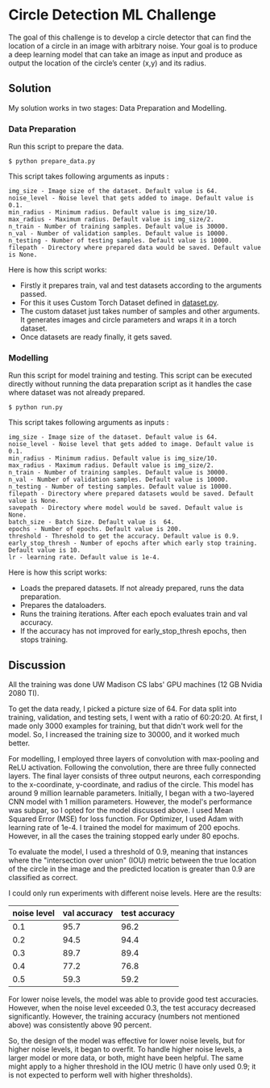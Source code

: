 
# Circle Detection ML Challenge

The goal of this challenge is to develop a circle detector that can find the location of a circle in an image with arbitrary noise. Your goal is to produce a deep learning model that can take an image as input and produce as output the location of the circle’s center (x,y) and its radius.


## Solution

My solution works in two stages: Data Preparation and Modelling.

### Data Preparation

Run this script to prepare the data.

```
$ python prepare_data.py
```

This script takes following arguments as inputs :
```
img_size - Image size of the dataset. Default value is 64.
noise_level - Noise level that gets added to image. Default value is 0.1.
min_radius - Minimum radius. Default value is img_size/10.
max_radius - Maximum radius. Default value is img_size/2.
n_train - Number of training samples. Default value is 30000.
n_val - Number of validation samples. Default value is 10000.
n_testing - Number of testing samples. Default value is 10000.
filepath - Directory where prepared data would be saved. Default value is None.
```

Here is how this script works:
- Firstly it prepares train, val and test datasets according to the arguments passed. 
- For this it uses Custom Torch Dataset defined in [dataset.py](dataset.py). 
- The custom dataset just takes number of samples and other arguments. It generates images and circle parameters and wraps it in a torch dataset.
- Once datasets are ready finally, it gets saved.

### Modelling

Run this script for model training and testing. This script can be executed directly without running the data preparation script as it handles the case where dataset was not already prepared.


```
$ python run.py
```

This script takes following arguments as inputs :
```
img_size - Image size of the dataset. Default value is 64.
noise_level - Noise level that gets added to image. Default value is 0.1.
min_radius - Minimum radius. Default value is img_size/10.
max_radius - Maximum radius. Default value is img_size/2.
n_train - Number of training samples. Default value is 30000.
n_val - Number of validation samples. Default value is 10000.
n_testing - Number of testing samples. Default value is 10000.
filepath - Directory where prepared datasets would be saved. Default value is None.
savepath - Directory where model would be saved. Default value is None.
batch_size - Batch Size. Default value is  64.
epochs - Number of epochs. Default value is 200.
threshold - Threshold to get the accuracy. Default value is 0.9.
early_stop_thresh - Number of epochs after which early stop training. Default value is 10.
lr - learning rate. Default value is 1e-4.
```

Here is how this script works:

- Loads the prepared datasets. If not already prepared, runs the data preparation.
- Prepares the dataloaders.
- Runs the training iterations. After each epoch evaluates train and val accuracy.
- If the accuracy has not improved for early_stop_thresh epochs, then stops training.


## Discussion

All the training was done UW Madison CS labs' GPU machines (12 GB Nvidia 2080 TI).

To get the data ready, I picked a picture size of 64. For data split into training, validation, and testing sets, I went with a ratio of 60:20:20. At first, I made only 3000 examples for training, but that didn't work well for the model. So, I increased the training size to 30000, and it worked much better.

For modelling, I employed three layers of convolution with max-pooling and ReLU activation. Following the convolution, there are three fully connected layers. The final layer consists of three output neurons, each corresponding to the x-coordinate, y-coordinate, and radius of the circle. This model has around 9 million learnable parameters. Initially, I began with a two-layered CNN model with 1 million parameters. However, the model's performance was subpar, so I opted for the model discussed above. I used Mean Squared Error (MSE) for loss function. For Optimizer, I used Adam with learning rate of 1e-4. I trained the model for maximum of 200 epochs. However, in all the cases the training stopped early under 80 epochs.

To evaluate the model, I used a threshold of 0.9, meaning that instances where the "intersection over union" (IOU) metric between the true location of the circle in the image and the predicted location is greater than 0.9 are classified as correct.

I could only run experiments with different noise levels.
Here are the results:

| noise level   | val accuracy | test accuracy |
| ------------- | ------------ | ------------- |
| 0.1           | 95.7         | 96.2          |
| 0.2           | 94.5         | 94.4          |
| 0.3           | 89.7         | 89.4          |
| 0.4           | 77.2         | 76.8          |
| 0.5           | 59.3         | 59.2          |

For lower noise levels, the model was able to provide good test accuracies. However, when the noise level exceeded 0.3, the test accuracy decreased significantly. However, the training accuracy (numbers not mentioned above) was consistently above 90 percent.

So, the design of the model was effective for lower noise levels, but for higher noise levels, it began to overfit. To handle higher noise levels, a larger model or more data, or both, might have been helpful. The same might apply to a higher threshold in the IOU metric (I have only used 0.9; it is not expected to perform well with higher thresholds).
